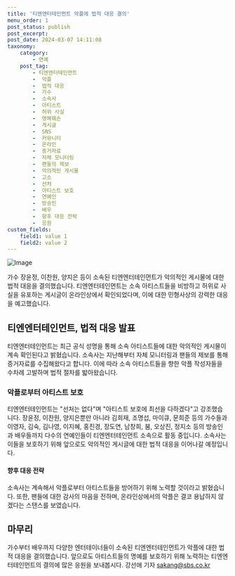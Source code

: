 ```yaml
---
title: '티엔엔터테인먼트 악플에 법적 대응 결의'
menu_order: 1
post_status: publish
post_excerpt: 
post_date: 2024-03-07 14:11:08
taxonomy:
    category:
        - 연예
    post_tag:
        - 티엔엔터테인먼트
        -  악플
        -  법적 대응
        -  가수
        -  소속사
        -  아티스트
        -  허위 사실
        -  명예훼손
        -  게시글
        -  SNS
        -  커뮤니티
        -  온라인
        -  증거자료
        -  자체 모니터링
        -  팬들의 제보
        -  악의적인 게시물
        -  고소
        -  선처
        -  아티스트 보호
        -  연예인
        -  방송인
        -  배우
        -  향후 대응 전략
        -  응원
custom_fields:
    field1: value 1
    field2: value 2
---
```


![Image](https://mimgnews.pstatic.net/image/416/2024/03/04/0000303961_001_20240304183001516.jpg?type=w540)

가수 장윤정, 이찬원, 양지은 등이 소속된 티엔엔터테인먼트가 악의적인 게시물에 대한 법적 대응을 결의했습니다. 티엔엔터테인먼트는 소속 아티스트들을 비방하고 허위로 사실을 유포하는 게시글이 온라인상에서 확인되었다며, 이에 대한 민형사상의 강력한 대응을 예고했습니다. 
## 티엔엔터테인먼트, 법적 대응 발표
티엔엔터테인먼트는 최근 공식 성명을 통해 소속 아티스트들에 대한 악의적인 게시물이 계속 확인된다고 밝혔습니다. 소속사는 지난해부터 자체 모니터링과 팬들의 제보를 통해 증거자료를 수집해왔다고 합니다. 이에 따라 소속 아티스트들을 향한 악플 작성자들을 수차례 고발하며 법적 절차를 밟아왔습니다.
### 악플로부터 아티스트 보호
티엔엔터테인먼트는 "선처는 없다"며 "아티스트 보호에 최선을 다하겠다"고 강조했습니다. 장윤정, 이찬원, 양지은뿐만 아니라 김희재, 조명섭, 마이큐, 문희준 등의 가수들과 이영자, 김숙, 김나영, 이지혜, 홍진경, 장도연, 남창희, 붐, 오상진, 정지소 등의 방송인과 배우들까지 다수의 연예인들이 티엔엔터테인먼트 소속으로 활동 중입니다. 소속사는 이들을 보호하기 위해 앞으로도 악의적인 게시글에 대한 법적 대응을 이어나갈 예정입니다.
#### 향후 대응 전략
소속사는 계속해서 악플로부터 아티스트들을 방어하기 위해 노력할 것이라고 밝혔습니다. 또한, 팬들에 대한 감사의 마음을 전하며, 온라인상에서의 악플은 결코 용납하지 않겠다는 스탠스를 보였습니다.
## 마무리
가수부터 배우까지 다양한 엔터테이너들이 소속된 티엔엔터테인먼트가 악플에 대한 법적 대응을 결의했습니다. 앞으로도 아티스트들의 명예를 보호하기 위해 노력하는 티엔엔터테인먼트의 결의에 많은 응원을 보내봅시다.
강선애 기자 sakang@sbs.co.kr
